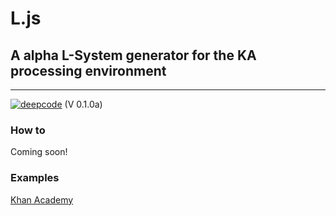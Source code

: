 # L.js
## A alpha L-System generator for the KA processing environment
---
[![deepcode](https://www.deepcode.ai/api/gh/badge?key=eyJhbGciOiJIUzI1NiIsInR5cCI6IkpXVCJ9.eyJwbGF0Zm9ybTEiOiJnaCIsIm93bmVyMSI6InByb2dyYW1taW5ncGFyYWRveCIsInJlcG8xIjoiTC5qcyIsImluY2x1ZGVMaW50IjpmYWxzZSwiYXV0aG9ySWQiOjI0OTg3LCJpYXQiOjE2MTI4MTcxNDN9.kXYk2amcQyZCER5QOb7NEAqkibvMQLqIsKzdQTlt7mw)](https://www.deepcode.ai/app/gh/programmingparadox/L.js/_/dashboard?utm_content=gh%2Fprogrammingparadox%2FL.js) (V 0.1.0a)

### How to
Coming soon!

### Examples
[Khan Academy](https://www.khanacademy.org/computer-programming/L/6618703010938880)
